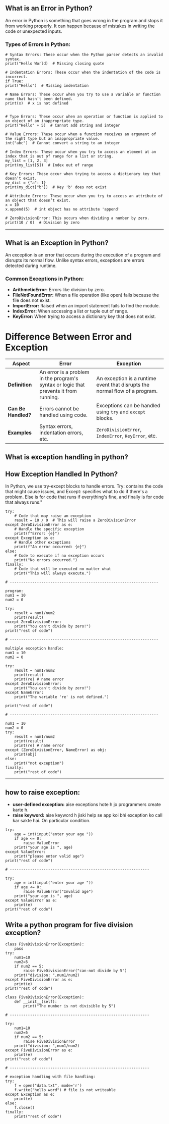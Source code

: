 
## What is an Error in Python?
An error in Python is something that goes wrong in the program and stops it from working properly. It can happen because of mistakes in writing the code or unexpected inputs.

### Types of Errors in Python:
```
# Syntax Errors: These occur when the Python parser detects an invalid syntax.
print("Hello World)  # Missing closing quote

# Indentation Errors: These occur when the indentation of the code is incorrect.
if True:
print("Hello")  # Missing indentation

# Name Errors: These occur when you try to use a variable or function name that hasn’t been defined.
print(x)  # x is not defined


# Type Errors: These occur when an operation or function is applied to an object of an inappropriate type.
print("Hello" + 5)  # Cannot add string and integer

# Value Errors: These occur when a function receives an argument of the right type but an inappropriate value.
int("abc")  # Cannot convert a string to an integer

# Index Errors: These occur when you try to access an element at an index that is out of range for a list or string.
my_list = [1, 2, 3]
print(my_list[5])  # Index out of range

# Key Errors: These occur when trying to access a dictionary key that doesn’t exist.
my_dict = {"a": 1}
print(my_dict["b"])  # Key 'b' does not exist

# Attribute Errors: These occur when you try to access an attribute of an object that doesn’t exist.
x = 10
x.append(5)  # int object has no attribute 'append'

# ZeroDivisionError: This occurs when dividing a number by zero.
print(10 / 0)  # Division by zero

```
---

## What is an Exception in Python?
An exception is an error that occurs during the execution of a program and disrupts its normal flow. Unlike syntax errors, exceptions are errors detected during runtime.
### Common Exceptions in Python:
- **ArithmeticError:** Errors like division by zero.
- **FileNotFoundError:** When a file operation (like open) fails because the file does not exist.
- **ImportError:** Raised when an import statement fails to find the module.
- **IndexError:** When accessing a list or tuple out of range.
- **KeyError:** When trying to access a dictionary key that does not exist.

# Difference Between Error and Exception

| **Aspect**            | **Error**                                                                 | **Exception**                                                            |
|-----------------------|---------------------------------------------------------------------------|---------------------------------------------------------------------------|
| **Definition**         | An error is a problem in the program's syntax or logic that prevents it from running. | An exception is a runtime event that disrupts the normal flow of a program. |
| **Can Be Handled?**    | Errors cannot be handled using code.                                      | Exceptions can be handled using `try` and `except` blocks.                |
| **Examples**           | Syntax errors, indentation errors, etc.                                   | `ZeroDivisionError`, `IndexError`, `KeyError`, etc.                       |


## What is exception handling in python?
## How Exception Handled In Python?

In Python, we use try-except blocks to handle errors.
Try: contains the code that might cause issues, and 
Except: specifies what to do if there's a problem. 
Else is for code that runs if everything's fine, and 
finally is for code that always runs."
```
try:
    # Code that may raise an exception
    result = 10 / 0  # This will raise a ZeroDivisionError
except ZeroDivisionError as e:
    # Handle the specific exception
    print(f"Error: {e}")
except Exception as e:
    # Handle other exceptions
    print(f"An error occurred: {e}")
else:
    # Code to execute if no exception occurs
    print("No errors occurred.")
finally:
    # Code that will be executed no matter what
    print("This will always execute.")

# ------------------------------------------------------------------

program:
num1 = 10
num2 = 0

try:
    result = num1/num2
    print(result)
except ZeroDivisionError:
    print("You can't divide by zero!")
print("rest of code")

# ------------------------------------------------------------------

multiple exception handle:
num1 = 10
num2 = 0

try:
    result = num1/num2
    print(result)
    print(re) # name error
except ZeroDivisionError:
    print("You can't divide by zero!")
except NameError:
    print("The variable 're' is not defined.")
    
print("rest of code")

# ------------------------------------------------------------------

num1 = 10
num2 = 0
try:
    result = num1/num2
    print(result)
    print(re) # name error
except (ZeroDivisionError, NameError) as obj:
    print(obj)
else:
    print("not exception")   
finally:
    print("rest of code")
```
---

## how to raise exception:
- **user-defined exception:** aise exceptions hote h jo programmers create karte h.
- **raise keyword:** aise keyword h jiski help se app koi bhi exception ko call kar sakte hai. On particular condition.
```
try:
    age = int(input("enter your age "))
    if age <= 0:
        raise ValueError
    print("your age is ", age)
except ValueError:
    print("please enter valid age")
print("rest of code")

# --------------------------------------------------------------

try:
    age = int(input("enter your age "))
    if age <= 0:
        raise ValueError("Invalid age")
    print("your age is ", age)
except ValueError as e:
    print(e)
print("rest of code")
```

 ## Write a python program for five division exception?
```
class FiveDivisionError(Exception):
    pass
try:
    num1=10
    num2=5
    if num2 == 5:
        raise FiveDivisionError("can-not divide by 5")
    print("division: ",num1/num2)
except FiveDivisionError as e:
    print(e)
print("rest of code")

class FiveDivisionError(Exception):
    def __init__(self):
        print("The number is not divisible by 5")

# --------------------------------------------------------------

try:
    num1=10
    num2=5
    if num2 == 5:
        raise FiveDivisionError
    print("division: ",num1/num2)
except FiveDivisionError as e:
    print(e)
print("rest of code")

# --------------------------------------------------------------

# exception handling with file handling:
try:
    f = open("data.txt", mode='r')
    f.write("hello word") # file is not writeable
except Exception as e:
    print(e)
else:
    f.close()
finally:
    print("rest of code")
```


